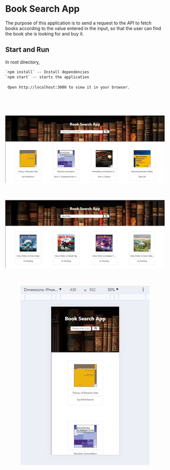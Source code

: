 <h1>Book Search App</h1>
<p>The purpose of this application is to send a request to the API to fetch books according to the value entered in the input, so that the user can find the book she is looking for and buy it.</p>
<h2>Start and Run</h2>

In root directory,
```
`npm install` -- Install dependencies
`npm start` -- starts the application

 Open http://localhost:3000 to view it in your browser.

```
<div align="center">
<br/><br/><br/><br/>  
<img src="images/1.JPG"/>
<br/><br/><br/><br/>
<img src="images/2.JPG"/>
<br/><br/><br/><br/>
<img src="images/3.JPG"/>
<br/><br/><br/><br/>  
</div>
